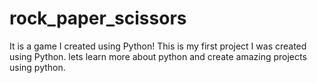 # rock_paper_scissors
It is a game I created using Python! This is my first project I was created using Python.
lets learn more about python and create amazing projects using python.
